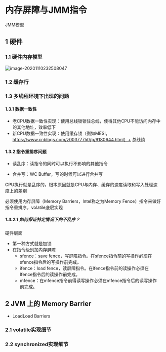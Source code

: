 # 内存屏障与JMM指令

JMM模型

## 1 硬件

### 1.1 硬件内存模型

![image-20201110232508047](https://yeyangshu-picgo.oss-cn-shanghai.aliyuncs.com/img/image-20201110232508047.png)

### 1.2 缓存行

### 1.3 多线程环境下出现的问题

#### 1.3.1 数据一致性

- 老CPU数据一致性实现：使用总线锁锁住总线，使得其他CPU不能访问内存中的其他地址，效率低下
- 新CPU数据一致性实现：使用缓存锁（例如MESI，https://www.cnblogs.com/z00377750/p/9180644.html）+ 总线锁

#### 1.3.2 指令重排序问题

- 读乱序：读指令的同时可以执行不影响的其他指令

- 合并写：WC Buffer，写的时候可以进行合并写

CPU执行就是乱序的，根本原因就是CPU与内存、缓存的速度读取和写入处理速度上的差别

必须使用内存屏障（Memory Barriers，Intel称之为Memory Fence）指令来做好指令重排序，volatile底层实现

##### 1.3.2.1 如何保证特定情况下的不乱序？

硬件层面

- 第一种方式就是加锁
- 在指令级别加内存屏障
  - sfence：save fence，写屏障指令。在sfence指令前的写操作必须在sfence指令后的写操作前完成。
  - ifence：load fence，读屏障指令。在lfence指令前的读操作必须在lfence指令后的读操作前完成。
  - mfence：在mfence指令前得读写操作必须在mfence指令后的读写操作前完成。

## 2 JVM 上的 Memory Barrier

- LoadLoad Barriers

### 2.1 volatile实现细节

### 2.2 synchronized实现细节